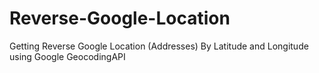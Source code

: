# Reverse-Google-Location
 Getting Reverse Google Location (Addresses) By Latitude and Longitude using Google GeocodingAPI
